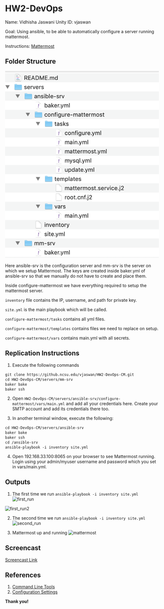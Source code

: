 # HW2-DevOps

Name: Vidhisha Jaswani Unity ID: vjaswan

Goal: Using ansible, to be able to automatically configure a server running mattermost.

Instructions: [Mattermost](https://docs.mattermost.com/install/install-ubuntu-1604.html)

## Folder Structure

![folderstructure](images/folderstructure.png)

Here ansible-srv is the configuration server and mm-srv is the server on which we setup Mattermost. The keys are created inside baker.yml of ansible-srv so that we manually do not have to create and place them.

Inside configure-mattermost we have everything required to setup the mattermost server.

```inventory``` file contains the IP, username, and path for private key.

```site.yml``` is the main playbook which will be called.

```configure-mattermost/tasks``` contains all yml files.

```configure-mattermost/templates``` contains files we need to replace on setup.

```configure-mattermost/vars``` contains main.yml with all secrets.


## Replication Instructions

1. Execute the following commands
```
git clone https://github.ncsu.edu/vjaswan/HW2-DevOps-CM.git
cd HW2-DevOps-CM/servers/mm-srv
baker bake
baker ssh
```

2. Open ```HW2-DevOps-CM/servers/ansible-srv/configure-mattermost/vars/main.yml``` and add all your credentials here. Create your SMTP account and add its credentials there too.

3. In another terminal window, execute the following:
```
cd HW2-DevOps-CM/servers/ansible-srv
baker bake
baker ssh
cd /ansible-srv
ansible-playbook -i inventory site.yml
```
4. Open 192.168.33.100:8065 on your browser to see Mattermost running. Login using your admin/myuser username and password which you set in vars/main.yml.


## Outputs

1. The first time we run ```ansible-playbook -i inventory site.yml```
![first_run](images/first_run.png)

![first_run2](images/first_run2.png)


2. The second time we run ```ansible-playbook -i inventory site.yml```
![second_run](images/second_run.png)


3. Mattermost up and running
![mattermost](images/mattermost.png)

## Screencast
[Screencast Link](https://www.youtube.com/watch?v=qgCHpPNDpGo&feature=youtu.be)


## References
1. [Command Line Tools](https://docs.mattermost.com/administration/command-line-tools.html#mattermost-3-6-and-later)
2. [Configuration Settings](https://docs.mattermost.com/administration/config-settings.html)

**Thank you!**
